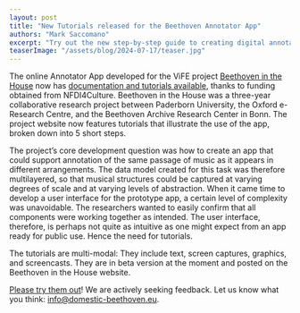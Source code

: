 ```yaml
---
layout: post
title: "New Tutorials released for the Beethoven Annotator App"
authors: "Mark Saccomano"
excerpt: "Try out the new step-by-step guide to creating digital annotations on digital resources using MEI and Linked Data."
teaserImage: "/assets/blog/2024-07-17/teaser.jpg"
---
```


The online Annotator App developed for the ViFE project [Beethoven in the House](https://domestic-beethoven.eu/) now has [documentation and tutorials available](https://domestic-beethoven.eu/tutorials/), thanks to funding obtained from NFDI4Culture. Beethoven in the House was a three-year collaborative research project between Paderborn University, the Oxford e-Research Centre, and the Beethoven Archive Research Center in Bonn. The project website now features tutorials that illustrate the use of the app, broken down into 5 short steps. 

The project’s core development question was how to create an app that could support annotation of the same passage of music as it appears in different arrangements. The data model created for this task was therefore multilayered, so that musical structures could be captured at varying degrees of scale and at varying levels of abstraction. When it came time to develop a user interface for the prototype app, a certain level of complexity was unavoidable. The researchers wanted to easily confirm that all components were working together as intended. The user interface, therefore, is perhaps not quite as intuitive as one might expect from an app ready for public use. Hence the need for tutorials.

The tutorials are multi-modal: They include text, screen captures, graphics, and screencasts. They are in beta version at the moment and posted on the Beethoven in the House website. 

[Please try them out](https://domestic-beethoven.eu/tutorials/)! We are actively seeking feedback. Let us know what you think: [info@domestic-beethoven.eu](mailto:info@domestic-beethoven.eu?subject=Domestic%20Beethoven%20Tutorial).
